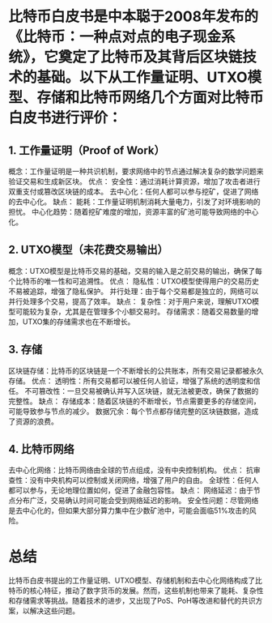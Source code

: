 # 比特币白皮书是中本聪于2008年发布的《比特币：一种点对点的电子现金系统》，它奠定了比特币及其背后区块链技术的基础。以下从工作量证明、UTXO模型、存储和比特币网络几个方面对比特币白皮书进行评价：

## 1. 工作量证明（Proof of Work）
概念：工作量证明是一种共识机制，要求网络中的节点通过解决复杂的数学问题来验证交易和生成新区块。
优点：
安全性：通过消耗计算资源，增加了攻击者进行双重支付或篡改区块链的成本。
去中心化：任何人都可以参与挖矿，促进了网络的去中心化。
缺点：
能耗：工作量证明机制消耗大量电力，引发了对环境影响的担忧。
中心化趋势：随着挖矿难度的增加，资源丰富的矿池可能导致网络的中心化。

## 2. UTXO模型（未花费交易输出）
概念：UTXO模型是比特币交易的基础，交易的输入是之前交易的输出，确保了每个比特币的唯一性和可追溯性。
优点：
隐私性：UTXO模型使得用户的交易历史不易被追踪，增强了隐私保护。
并行处理：由于每个交易都是独立的，网络可以并行处理多个交易，提高了效率。
缺点：
复杂性：对于用户来说，理解UTXO模型可能较为复杂，尤其是在管理多个小额交易时。
存储需求：随着交易数量的增加，UTXO集的存储需求也在不断增长。

## 3. 存储
区块链存储：比特币的区块链是一个不断增长的公共账本，所有交易记录都被永久存储。
优点：
透明性：所有交易都可以被任何人验证，增强了系统的透明度和信任。
不可篡改性：一旦交易被确认并写入区块链，就无法被更改，确保了数据的完整性。
缺点：
存储成本：随着区块链的不断增长，节点需要更多的存储空间，可能导致参与节点的减少。
数据冗余：每个节点都存储完整的区块链数据，造成了资源的浪费。

## 4. 比特币网络
去中心化网络：比特币网络由全球的节点组成，没有中央控制机构。
优点：
抗审查性：没有中央机构可以控制或关闭网络，增强了用户的自由。
全球性：任何人都可以参与，无论地理位置如何，促进了金融包容性。
缺点：
网络延迟：由于节点分布广泛，交易确认时间可能会受到网络延迟的影响。
安全性问题：尽管网络是去中心化的，但如果大部分算力集中在少数矿池中，可能会面临51%攻击的风险。

# 总结
比特币白皮书提出的工作量证明、UTXO模型、存储机制和去中心化网络构成了比特币的核心特征，推动了数字货币的发展。然而，这些机制也带来了能耗、复杂性和存储需求等挑战。随着技术的进步，又出现了PoS、PoH等改进和替代的共识方案，以解决这些问题。
